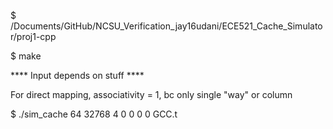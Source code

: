 $   /Documents/GitHub/NCSU_Verification_jay16udani/ECE521_Cache_Simulator/proj1-cpp

$   make

**** Input depends on stuff ****

For direct mapping, associativity = 1, bc only single "way" or column

$   ./sim_cache 64 32768 4 0 0 0 0 GCC.t